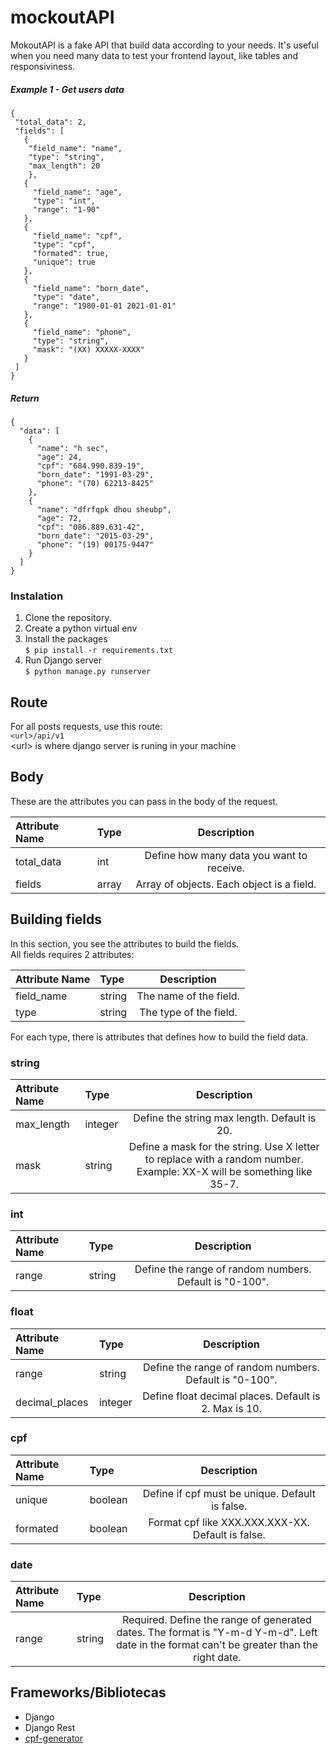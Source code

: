 # mockoutAPI
MokoutAPI is a fake API that build data according to your needs.
It's useful when you need many data to test your frontend layout, like tables and responsiviness.

##### Example 1 - Get users data
```
{
 "total_data": 2,
 "fields": [
   {
    "field_name": "name",
    "type": "string",
    "max_length": 20
    },
   {
     "field_name": "age",
     "type": "int",
     "range": "1-90"
   },
   {
     "field_name": "cpf",
     "type": "cpf",
     "formated": true,
     "unique": true
   },
   {
     "field_name": "born_date",
     "type": "date",
     "range": "1980-01-01 2021-01-01"
   },
   {
     "field_name": "phone",
     "type": "string",
     "mask": "(XX) XXXXX-XXXX"
   }
 ]
}
```
##### Return
```
{
  "data": [
    {
      "name": "h sec",
      "age": 24,
      "cpf": "684.990.839-19",
      "born_date": "1991-03-29",
      "phone": "(70) 62213-8425"
    },
    {
      "name": "dfrfqpk dhou sheubp",
      "age": 72,
      "cpf": "086.889.631-42",
      "born_date": "2015-03-29",
      "phone": "(19) 00175-9447"
    }
  ]
}
```

### Instalation
1. Clone the repository.
2. Create a python virtual env
3. Install the packages  
`$ pip install -r requirements.txt`
4. Run Django server  
`$ python manage.py runserver`


## Route
For all posts requests, use this route:  
`<url>/api/v1`  
\<url> is where django server is runing in your machine


## Body
These are the attributes you can pass in the body of the request.

| Attribute Name | Type |  Description  |
| :---           | :--- | :---:          |
|  total_data |  int | Define how many data you want to receive.  |
| fields        | array  | Array of objects. Each object is a field. |


## Building fields
In this section, you see the attributes to build the fields.  
All fields requires 2 attributes:

| Attribute Name | Type |  Description  |
| :---           | :--- | :---:          |
|  field_name |  string | The name of the field.  |
| type        | string  | The type of the field. |

For each type, there is attributes that defines how to build the field data.

### string
| Attribute Name | Type |  Description  |
| :---           | :--- | :---:          |
|  max_length |  integer | Define the string max length. Default is 20. |
| mask        | string   | Define a mask for the string. Use X letter to replace with a random number. Example: XX-X will be something like 35-7.

### int
| Attribute Name | Type |  Description  |
| :---           | :--- | :---:          |
|  range |  string | Define the range of random numbers. Default is "0-100".  |

### float
| Attribute Name | Type |  Description  |
| :---           | :--- | :---:          |
|  range |  string | Define the range of random numbers. Default is "0-100".  |
| decimal_places | integer | Define float decimal places. Default is 2. Max is 10. |

### cpf
| Attribute Name | Type |  Description  |
| :---           | :--- | :---:          |
|  unique |  boolean | Define if cpf must be unique. Default is false. |
| formated | boolean | Format cpf like XXX.XXX.XXX-XX. Default is false. |

### date
| Attribute Name | Type |  Description  |
| :---           | :--- | :---:          |
|  range |  string | Required. Define the range of generated dates. The format is "Y-m-d Y-m-d". Left date in the format can't be greater than the right date. |


## Frameworks/Bibliotecas
- Django
- Django Rest
- [cpf-generator](https://pypi.org/project/cpf-generator/)
